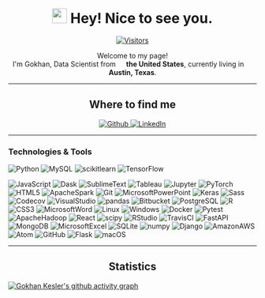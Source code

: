 <div style="text-align:center"> 

<h1><img src="https://emojis.slackmojis.com/emojis/images/1531849430/4246/blob-sunglasses.gif?1531849430" width="30"/> Hey! Nice to see you.</h1>

[![Visitors](https://api.visitorbadge.io/api/visitors?path=https%3A%2F%2Fgithub.com%2Fgokhankesler&countColor=%2337d67a)](https://visitorbadge.io/status?path=https%3A%2F%2Fgithub.com%2Fgokhankesler)

<p>Welcome to my page! </br> I'm Gokhan, Data Scientist from <img src="https://cdn-icons-png.flaticon.com/512/197/197484.png" width="13"/> <b>the United States</b>, currently living in <img src="https://cdn.countryflags.com/thumbs/texas/flag-round-250.png" width="13"/> <b>Austin, Texas</b>. </p>
<hr>
<h2 style="text-align:center">Where to find me</h2>

<p >
    <a href="https://github.com/gokhankesler" target="_blank">
        <img alt="Github" src="https://img.shields.io/badge/GitHub-%2312100E.svg?&style=for-the-badge&logo=Github&logoColor=white" />
    </a> 
    <a href="https://www.linkedin.com/in/gokhan-kesler" target="_blank">
        <img alt="LinkedIn" src="https://img.shields.io/badge/linkedin-%230077B5.svg?&style=for-the-badge&logo=linkedin&logoColor=white" />
    </a> 
</p>
</div>
<hr>

### Technologies & Tools
![Python](https://img.shields.io/badge/-Python-3776AB?logo=Python&logoColor=white)
![MySQL](https://img.shields.io/badge/-MySQL-4479A1?logo=MySQL&logoColor=white)
![scikitlearn](https://img.shields.io/badge/-scikitlearn-F7931E?logo=scikitlearn&logoColor=white)
![TensorFlow](https://img.shields.io/badge/-TensorFlow-FF6F00?logo=TensorFlow&logoColor=white)

![JavaScript](https://img.shields.io/badge/-JavaScript-F7DF1E?logo=JavaScript&logoColor=white)
![Dask](https://img.shields.io/badge/-Dask-FDA061?logo=Dask&logoColor=white)
![SublimeText](https://img.shields.io/badge/-Sublime_Text-FF9800?logo=SublimeText&logoColor=white)
![Tableau](https://img.shields.io/badge/-Tableau-E97627?logo=Tableau&logoColor=white)
![Jupyter](https://img.shields.io/badge/-Jupyter-F37626?logo=Jupyter&logoColor=white)
![PyTorch](https://img.shields.io/badge/-PyTorch-EE4C2C?logo=PyTorch&logoColor=white)
![HTML5](https://img.shields.io/badge/-HTML5-E34F26?logo=HTML5&logoColor=white)
![ApacheSpark](https://img.shields.io/badge/-Apache_Spark-E25A1C?logo=ApacheSpark&logoColor=white)
![Git](https://img.shields.io/badge/-Git-F05032?logo=Git&logoColor=white)
![MicrosoftPowerPoint](https://img.shields.io/badge/-Microsoft_PowerPoint-B7472A?logo=MicrosoftPowerPoint&logoColor=white)
![Keras](https://img.shields.io/badge/-Keras-D00000?logo=Keras&logoColor=white)
![Sass](https://img.shields.io/badge/-Sass-CC6699?logo=Sass&logoColor=white)
![Codecov](https://img.shields.io/badge/-Codecov-F01F7A?logo=Codecov&logoColor=white)
![VisualStudio](https://img.shields.io/badge/-Visual_Studio-5C2D91?logo=VisualStudio&logoColor=white)
![pandas](https://img.shields.io/badge/-pandas-150458?logo=pandas&logoColor=white)
![Bitbucket](https://img.shields.io/badge/-Bitbucket-0052CC?logo=Bitbucket&logoColor=white)
![PostgreSQL](https://img.shields.io/badge/-PostgreSQL-4169E1?logo=PostgreSQL&logoColor=white)
![R](https://img.shields.io/badge/-R-276DC3?logo=R&logoColor=white)
![CSS3](https://img.shields.io/badge/-CSS3-1572B6?logo=CSS3&logoColor=white)
![MicrosoftWord](https://img.shields.io/badge/-Microsoft_Word-2B579A?logo=MicrosoftWord&logoColor=white)
![Linux](https://img.shields.io/badge/-Linux-0A9EDC?logo=Linux&logoColor=white)
![Windows](https://img.shields.io/badge/-Windows-0078D6?logo=Windows&logoColor=white)
![Docker](https://img.shields.io/badge/-Docker-2496ED?logo=Docker&logoColor=white)
![Pytest](https://img.shields.io/badge/-Pytest-0A9EDC?logo=Pytest&logoColor=white)
![ApacheHadoop](https://img.shields.io/badge/-Apache_Hadoop-66CCFF?logo=ApacheHadoop&logoColor=white)
![React](https://img.shields.io/badge/-React-61DAFB?logo=React&logoColor=white)
![scipy](https://img.shields.io/badge/-scipy-8CAAE6?logo=scipy&logoColor=white)
![RStudio](https://img.shields.io/badge/-RStudio-75AADB?logo=RStudio&logoColor=white)
![TravisCI](https://img.shields.io/badge/-Travis_CI-3EAAAF?logo=TravisCI&logoColor=white)
![FastAPI](https://img.shields.io/badge/-FastAPI-009688?logo=FastAPI&logoColor=white)
![MongoDB](https://img.shields.io/badge/-MongoDB-47A248?logo=MongoDB&logoColor=white)
![MicrosoftExcel](https://img.shields.io/badge/-Microsoft_Excel-217346?logo=MicrosoftExcel&logoColor=white)
![SQLite](https://img.shields.io/badge/-SQLite-003B57?logo=SQLite&logoColor=white)
![numpy](https://img.shields.io/badge/-numpy-013243?logo=numpy&logoColor=white)
![Django](https://img.shields.io/badge/-Django-092E20?logo=Django&logoColor=white)
![AmazonAWS](https://img.shields.io/badge/-Amazon_AWS-232F3E?logo=AmazonAWS&logoColor=white)
![Atom](https://img.shields.io/badge/-Atom-66595C?logo=Atom&logoColor=white)
![GitHub](https://img.shields.io/badge/-GitHub-181717?logo=GitHub&logoColor=white)
![Flask](https://img.shields.io/badge/-Flask-000000?logo=Flask&logoColor=white)
![macOS](https://img.shields.io/badge/-macOS-000000?logo=macOS&logoColor=white)

<hr>
<h2 style="text-align:center">Statistics</h2>

[![Gokhan Kesler's github activity graph](https://activity-graph.herokuapp.com/graph?username=gokhankesler&custom_title=gokhankesler's%20Contribution&theme=github)](https://www.github.com/gokhankesler/)
